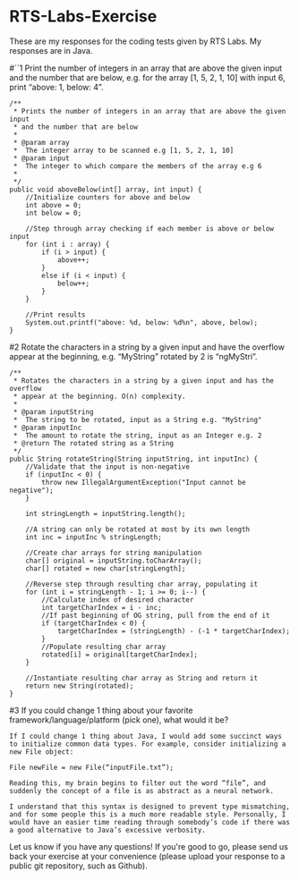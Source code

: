 # RTS-Labs-Exercise

These are my responses for the coding tests given by RTS Labs. My responses are in Java.

#``1  Print the number of integers in an array that are above the given input and the number that are below, e.g. for the array [1, 5, 2, 1, 10] with input 6, print “above: 1, below: 4”.

    /**
     * Prints the number of integers in an array that are above the given input 
     * and the number that are below
     * 
     * @param array
     *  The integer array to be scanned e.g [1, 5, 2, 1, 10]
     * @param input
     *  The integer to which compare the members of the array e.g 6
     * 
     */
    public void aboveBelow(int[] array, int input) {
        //Initialize counters for above and below
        int above = 0;
        int below = 0;
        
        //Step through array checking if each member is above or below input
        for (int i : array) {
            if (i > input) {
                above++;
            }
            else if (i < input) {
                below++;
            }
        }
        
        //Print results
        System.out.printf("above: %d, below: %d%n", above, below);
    }







#2  Rotate the characters in a string by a given input and have the overflow appear at the beginning, e.g. “MyString” rotated by 2 is “ngMyStri”.

    /**
     * Rotates the characters in a string by a given input and has the overflow 
     * appear at the beginning. O(n) complexity.
     * 
     * @param inputString
     *  The string to be rotated, input as a String e.g. "MyString"
     * @param inputInc
     *  The amount to rotate the string, input as an Integer e.g. 2
     * @return The rotated string as a String
     */
    public String rotateString(String inputString, int inputInc) {
        //Validate that the input is non-negative
        if (inputInc < 0) {
            throw new IllegalArgumentException("Input cannot be negative");
        }
        
        int stringLength = inputString.length();
        
        //A string can only be rotated at most by its own length
        int inc = inputInc % stringLength;
        
        //Create char arrays for string manipulation
        char[] original = inputString.toCharArray();
        char[] rotated = new char[stringLength];
        
        //Reverse step through resulting char array, populating it
        for (int i = stringLength - 1; i >= 0; i--) {
            //Calculate index of desired character
            int targetCharIndex = i - inc;
            //If past beginning of OG string, pull from the end of it
            if (targetCharIndex < 0) {
                targetCharIndex = (stringLength) - (-1 * targetCharIndex);
            }
            //Populate resulting char array
            rotated[i] = original[targetCharIndex];
        }
        
        //Instantiate resulting char array as String and return it
        return new String(rotated);
    }


#3  If you could change 1 thing about your favorite framework/language/platform (pick one), what would it be?

	If I could change 1 thing about Java, I would add some succinct ways to initialize common data types. For example, consider initializing a new File object:
	
	File newFile = new File(“inputFile.txt”);
	
	Reading this, my brain begins to filter out the word “file”, and suddenly the concept of a file is as abstract as a neural network. 
	
	I understand that this syntax is designed to prevent type mismatching, and for some people this is a much more readable style. Personally, I would have an easier time reading through somebody’s code if there was a good alternative to Java’s excessive verbosity.

Let us know if you have any questions! If you're good to go, please send us back your exercise at your convenience (please upload your response to a public git repository, such as Github).




